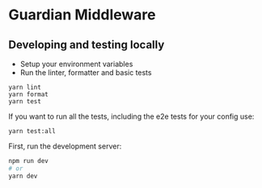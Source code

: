 # Guardian Middleware

## Developing and testing locally

-   Setup your environment variables
-   Run the linter, formatter and basic tests

```
yarn lint
yarn format
yarn test
```

If you want to run all the tests, including the e2e tests for your config use:

```
yarn test:all
```

First, run the development server:

```bash
npm run dev
# or
yarn dev
```
